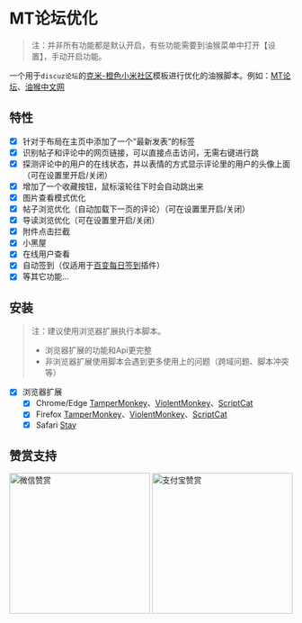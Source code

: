 # MT论坛优化

> 注：并非所有功能都是默认开启，有些功能需要到油猴菜单中打开【设置】，手动开启功能。
>

一个用于`discuz论坛`的[克米-橙色小米社区](https://addon.dismall.com/templates/comiis_xiaomi.html)模板进行优化的油猴脚本。例如：[MT论坛](https://bbs.binmt.cc/)、[油猴中文网](https://bbs.tampermonkey.net.cn/)

## 特性

- [x] 针对于布局在主页中添加了一个“最新发表”的标签
- [x] 识别帖子和评论中的网页链接，可以直接点击访问，无需右键进行跳
- [x] 探测评论中的用户的在线状态，并以表情的方式显示评论里的用户的头像上面（可在设置里开启/关闭）
- [x] 增加了一个收藏按钮，鼠标滚轮往下时会自动跳出来
- [x] 图片查看模式优化
- [x] 帖子浏览优化（自动加载下一页的评论）（可在设置里开启/关闭）
- [x] 导读浏览优化（可在设置里开启/关闭）
- [x] 附件点击拦截
- [x] 小黑屋
- [x] 在线用户查看
- [x] 自动签到（仅适用于[百变每日签到](https://addon.dismall.com/plugins/k_misign.41405.html)插件）
- [x] 等其它功能...

## 安装

> 注：建议使用浏览器扩展执行本脚本。
>
> - 浏览器扩展的功能和Api更完整
> - 非浏览器扩展使用脚本会遇到更多使用上的问题（跨域问题、脚本冲突等）
>

- [x] 浏览器扩展
  - [x] Chrome/Edge [TamperMonkey](https://microsoftedge.microsoft.com/addons/detail/%E7%AF%A1%E6%94%B9%E7%8C%B4/iikmkjmpaadaobahmlepeloendndfphd?hl=zh-CN)、[ViolentMonkey](https://microsoftedge.microsoft.com/addons/detail/%E6%9A%B4%E5%8A%9B%E7%8C%B4/eeagobfjdenkkddmbclomhiblgggliao?hl=zh-CN)、[ScriptCat](https://microsoftedge.microsoft.com/addons/detail/%E8%84%9A%E6%9C%AC%E7%8C%AB/liilgpjgabokdklappibcjfablkpcekh?hl=zh-CN)
  - [x] Firefox [TamperMonkey](https://addons.mozilla.org/zh-CN/firefox/addon/tampermonkey/)、[ViolentMonkey](https://addons.mozilla.org/zh-CN/firefox/addon/violentmonkey/)、[ScriptCat](https://addons.mozilla.org/zh-CN/firefox/addon/scriptcat/)
  - [x] Safari [Stay](https://apps.apple.com/cn/app/stay-for-safari-%E6%B5%8F%E8%A7%88%E5%99%A8%E4%BC%B4%E4%BE%A3/id1591620171)

## 赞赏支持

<img src="https://fastly.jsdelivr.net/gh/WhiteSevs/TamperMonkeyScript/asset/img/wx_zsm.png" alt="微信赞赏" width="250" height="250">
<img src="https://fastly.jsdelivr.net/gh/WhiteSevs/TamperMonkeyScript/asset/img/zfb_skm.png" alt="支付宝赞赏" width="250" height="250">
